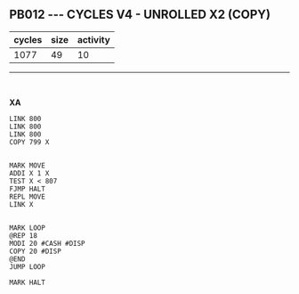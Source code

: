 ## PB012 --- CYCLES V4 - UNROLLED X2 (COPY)

| cycles | size | activity |
| ------ | ---- | -------- |
| 1077 | 49 | 10 |
<hr>
<br>

**XA**

```
LINK 800
LINK 800
LINK 800
COPY 799 X


MARK MOVE
ADDI X 1 X
TEST X < 807
FJMP HALT
REPL MOVE
LINK X


MARK LOOP
@REP 18
MODI 20 #CASH #DISP
COPY 20 #DISP
@END
JUMP LOOP

MARK HALT
```
